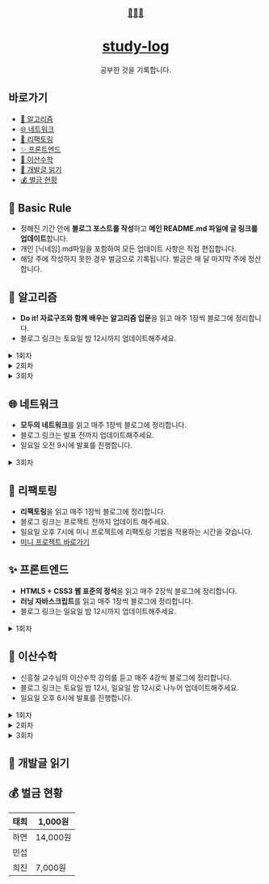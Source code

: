 <div align="center">
    <a href="https://editorjs.io/">
      <h3>👩🏻‍💻</h3>
        <h1>study-log</h1>
    </a>
  공부한 것을 기록합니다.
</div>

## 바로가기
- [🧩 알고리즘](#-알고리즘)
- [🌐 네트워크](#-네트워크)
- [🔨 리팩토링](#-리팩토링)
- [✨ 프론트엔드](#-프론트엔드)
- [🎲 이산수학](#-이산수학)
- [📕 개발글 읽기](#-개발글읽기)
- [💰 벌금 현황](#-벌금-현황)

## 📌 Basic Rule

- 정해진 기간 안에 **블로그 포스트를 작성**하고 **메인 README.md 파일에 글 링크를 업데이트**합니다.
- 개인 [닉네임].md파일을 포함하여 모든 업데이트 사항은 직접 편집합니다.
- 해당 주에 작성하지 못한 경우 벌금으로 기록됩니다. 벌금은 매 달 마지막 주에 정산합니다.

## 🧩 알고리즘
- **Do it! 자료구조와 함께 배우는 알고리즘 입문**을 읽고 매주 1장씩 블로그에 정리합니다.
- 블로그 링크는 토요일 밤 12시까지 업데이트해주세요.

<details>
<summary>1회차</summary>

1장: 기본 알고리즘

- [X] 태희
- [X] 하연
- [X] 민섭
- [X] 희진

</details>

<details>
<summary>2회차</summary>

2장: 기본 자료구조

- [X] 태희
- [X] 하연
- [X] 민섭
- [X] 희진

</details>

<details>
<summary>3회차</summary>

3장: 검색

- [ ] 태희
- [ ] 하연
- [ ] 민섭
- [ ] 희진

</details>


## 🌐 네트워크
- **모두의 네트워크**를 읽고 매주 1장씩 블로그에 정리합니다.
- 블로그 링크는 발표 전까지 업데이트해주세요.
- 일요일 오전 9시에 발표를 진행합니다.

<details>
<summary>3회차</summary>

1장: 네트워크 첫걸음

- [ ] 태희
- [ ] 하연
- [ ] 민섭
- [ ] 희진

</details>

## 🔨 리팩토링
- **리팩토링**을 읽고 매주 1장씩 블로그에 정리합니다.
- 블로그 링크는 프로젝트 전까지 업데이트 해주세요.
- 일요일 오후 7시에 미니 프로젝트에 리팩토링 기법을 적용하는 시간을 갖습니다.
- [미니 프로젝트 바로가기](https://github.com/hayeon17kim/vocabulary-list)

## ✨ 프론트엔드
- **HTML5 + CSS3 웹 표준의 정석**을 읽고 매주 2장씩 블로그에 정리합니다.
- **러닝 자바스크립트**를 읽고 매주 1장씩 블로그에 정리합니다.
- 블로그 링크는 일요일 밤 12시까지 업데이트해주세요.

<details>
<summary>1회차</summary>
1장: HTML 기본 다지기

2장: 텍스트 관련 태그들

- [ ] 하연
- [ ] 민섭
- [ ] 희진

</details>


## 🎲 이산수학
- 신흥철 교수님의 이산수학 강의를 듣고 매주 4강씩 블로그에 정리합니다.
- 블로그 링크는 토요일 밤 12시, 일요일 밤 12시로 나누어 업데이트해주세요.
- 일요일 오후 6시에 발표를 진행합니다. 

<details>
<summary>1회차</summary>
1~4강

- [X] 하연
- [X] 희진

</details>

<details>
<summary>2회차</summary>
5~8강

- [X] 하연
- [X] 희진

</details>

<details>
<summary>3회차</summary>
9~13강

- [ ] 하연
- [ ] 희진

</details>


## 📕 개발글 읽기



## 💰 벌금 현황

| 태희 | 1,000원  |
| ---- | -------- |
| 하연 | 14,000원 |
| 민섭 |          |
| 희진 | 7,000원  |

